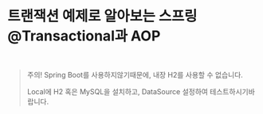 # 트랜잭션 예제로 알아보는 스프링 @Transactional과 AOP

<br>

> 주의! Spring Boot를 사용하지않기때문에, 내장 H2를 사용할 수 없습니다. 
> 
> Local에 H2 혹은 MySQL을 설치하고, DataSource 설정하여 테스트하시기바랍니다.



